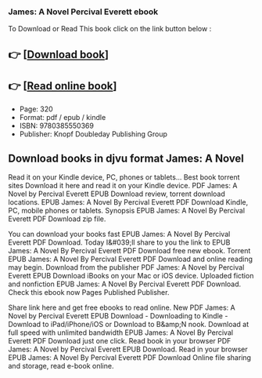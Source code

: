 ### James: A Novel Percival Everett ebook

To Download or Read This book click on the link button below :

## 👉  [**[Download book](http://ebooksharez.info/download.php?group=book&from=github.com&id=703397&lnk=1079 "Download book")**]

## 👉  [**[Read online book](http://ebooksharez.info/download.php?group=book&from=github.com&id=703397&lnk=1079 "Read online book")**]


* Page: 320
* Format: pdf / epub / kindle
* ISBN: 9780385550369
* Publisher: Knopf Doubleday Publishing Group



## Download books in djvu format James: A Novel


Read it on your Kindle device, PC, phones or tablets... Best book torrent sites Download it here and read it on your Kindle device. PDF James: A Novel by Percival Everett EPUB Download review, torrent download locations. EPUB James: A Novel By Percival Everett PDF Download Kindle, PC, mobile phones or tablets. Synopsis EPUB James: A Novel By Percival Everett PDF Download zip file.

You can download your books fast EPUB James: A Novel By Percival Everett PDF Download. Today I&amp;#039;ll share to you the link to EPUB James: A Novel By Percival Everett PDF Download free new ebook. Torrent EPUB James: A Novel By Percival Everett PDF Download and online reading may begin. Download from the publisher PDF James: A Novel by Percival Everett EPUB Download iBooks on your Mac or iOS device. Uploaded fiction and nonfiction EPUB James: A Novel By Percival Everett PDF Download. Check this ebook now Pages Published Publisher.

Share link here and get free ebooks to read online. New PDF James: A Novel by Percival Everett EPUB Download - Downloading to Kindle - Download to iPad/iPhone/iOS or Download to B&amp;amp;N nook. Download at full speed with unlimited bandwidth EPUB James: A Novel By Percival Everett PDF Download just one click. Read book in your browser PDF James: A Novel by Percival Everett EPUB Download. Read in your browser EPUB James: A Novel By Percival Everett PDF Download Online file sharing and storage, read e-book online.





